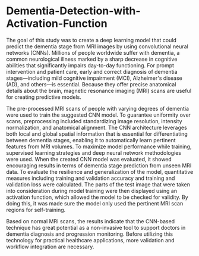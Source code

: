# Dementia-Detection-with-Activation-Function

The goal of this study was to create a deep learning model that could predict the dementia stage from MRI images by using convolutional neural networks (CNNs). Millions of people worldwide suffer with dementia, a common neurological illness marked by a sharp decrease in cognitive abilities that significantly impairs day-to-day functioning. For prompt intervention and patient care, early and correct diagnosis of dementia stages—including mild cognitive impairment (MCI), Alzheimer's disease (AD), and others—is essential. Because they offer precise anatomical details about the brain, magnetic resonance imaging (MRI) scans are useful for creating predictive models.

The pre-processed MRI scans of people with varying degrees of dementia were used to train the suggested CNN model. To guarantee uniformity over scans, preprocessing included standardizing image resolution, intensity normalization, and anatomical alignment. The CNN architecture leverages both local and global spatial information that is essential for differentiating between dementia stages, enabling it to automatically learn pertinent features from MRI volumes. To maximize model performance while training, supervised learning strategies and deep neural network methodologies were used.
When the created CNN model was evaluated, it showed encouraging results in terms of dementia stage prediction from unseen MRI data. To evaluate the resilience and generalization of the model, quantitative measures including training and validation accuracy and training and validation loss were calculated. The parts of the test image that were taken into consideration during model training were then displayed using an activation function, which allowed the model to be checked for validity. By doing this, it was made sure the model only used the pertinent MRI scan regions for self-training.

Based on normal MRI scans, the results indicate that the CNN-based technique has great potential as a non-invasive tool to support doctors in dementia diagnosis and progression monitoring. Before utilizing this technology for practical healthcare applications, more validation and workflow integration are necessary.
